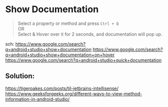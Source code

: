 # Show Documentation
>Select a property or method and press `Ctrl + Q`  
> OR  
>Select & Hover over it for 2 seconds, and documentation will pop up.

sch: https://www.google.com/search?q=android+studio+show+documentation https://www.google.com/search?q=android+studio+show+documentation+on+hover https://www.google.com/search?q=android+studio+quick+documentation

## Solution:
https://tigeroakes.com/posts/til-jetbrains-intellisense/ https://www.geeksforgeeks.org/different-ways-to-view-method-information-in-android-studio/
